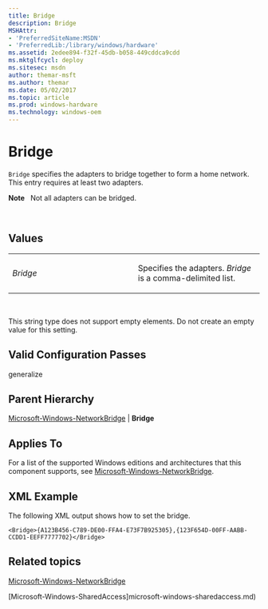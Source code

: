 ```yaml
---
title: Bridge
description: Bridge
MSHAttr:
- 'PreferredSiteName:MSDN'
- 'PreferredLib:/library/windows/hardware'
ms.assetid: 2edee894-f32f-45db-b058-449cddca9cdd
ms.mktglfcycl: deploy
ms.sitesec: msdn
author: themar-msft
ms.author: themar
ms.date: 05/02/2017
ms.topic: article
ms.prod: windows-hardware
ms.technology: windows-oem
---
```


# Bridge


`Bridge` specifies the adapters to bridge together to form a home network. This entry requires at least two adapters.

**Note**  
Not all adapters can be bridged.

 

## Values


<table>
<colgroup>
<col width="50%" />
<col width="50%" />
</colgroup>
<tbody>
<tr class="odd">
<td><p><em>Bridge</em></p></td>
<td><p>Specifies the adapters. <em>Bridge</em> is a comma-delimited list.</p></td>
</tr>
</tbody>
</table>

 

This string type does not support empty elements. Do not create an empty value for this setting.

## Valid Configuration Passes


generalize

## Parent Hierarchy


[Microsoft-Windows-NetworkBridge](microsoft-windows-networkbridge.md) | **Bridge**

## Applies To


For a list of the supported Windows editions and architectures that this component supports, see [Microsoft-Windows-NetworkBridge](microsoft-windows-networkbridge.md).

## XML Example


The following XML output shows how to set the bridge.

```
<Bridge>{A123B456-C789-DE00-FFA4-E73F7B925305},{123F654D-00FF-AABB-CCDD1-EEFF7777702}</Bridge>
```

## Related topics


[Microsoft-Windows-NetworkBridge](microsoft-windows-networkbridge.md)

[Microsoft-Windows-SharedAccess]microsoft-windows-sharedaccess.md)

 

 







